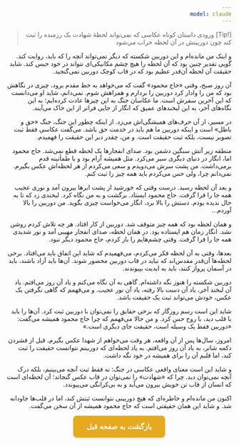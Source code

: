 ```yaml
---
model: claude
---
```


> [!Tip] ورودی
> داستان کوتاه عکاسی که نمی‌تواند لحظهٔ شهادت یک رزمنده را ثبت کند چون دوربینش در آن لحظه خراب می‌شود

و اینک من مانده‌ام و این دوربین شکسته که دیگر نمی‌تواند آنچه را که باید، روایت کند. گویی تقدیر چنین بود که آن لحظه را هیچ چشم مکانیکی‌ای نتواند در خود حبس کند. شاید حقیقت آن لحظه آن‌قدر عظیم بود که در قاب کوچک دوربین نمی‌گنجید.

آن روز صبح، وقتی «حاج محمود» گفت که می‌خواهد به خط مقدم برود، چیزی در نگاهش بود که من را وادار کرد دوربین را بردارم و همراهش شوم. نمی‌دانم، شاید او می‌دانست که این آخرین سفرش است. ما عکاسان جنگ به این چیزها عادت کرده‌ایم؛ به این نگاه‌های آخر، به این لبخندهای عمیق که انگار از جایی فراتر از این خاک می‌آیند.

در مسیر، از آن حرف‌های همیشگی‌اش می‌زد. از اینکه چطور این جنگ، جنگ «حق و باطل» است و اینکه دوربین ما هم باید در خدمت حق باشد. می‌گفت عکاسی فقط ثبت تصویر نیست، بلکه ثبت حقیقت است. و من، چقدر دیر این حقیقت را فهمیدم.

منطقه زیر آتش سنگین دشمن بود. صدای انفجارها یک لحظه قطع نمی‌شد. حاج محمود اما، انگار در دنیای دیگری سیر می‌کرد. مثل همیشه آرام بود و با طمأنینه قدم برمی‌داشت. من پشت سرش می‌دویدم و سعی می‌کردم از هر لحظه‌اش عکس بگیرم. نمی‌دانم چرا، ولی حس می‌کردم باید همه چیز را ثبت کنم.

و بعد آن لحظه رسید. درست وقتی که خورشید از پشت ابرها بیرون آمد و نوری عجیب همه جا را فرا گرفت. حاج محمود ایستاد. برگشت و به من نگاه کرد. لبخندی زد که تا به حال ندیده بودم. دستش را بالا برد، انگار می‌خواست چیزی بگوید. من دوربین را بالا آوردم...

و همان لحظه بود که همه چیز متوقف شد. دوربین از کار افتاد. هر چه تلاش کردم روشن نشد. انگار زمان هم ایستاده بود. در همان لحظه، صدای انفجار مهیبی آمد و نور شدیدی همه جا را فرا گرفت. وقتی چشم‌هایم را باز کردم، حاج محمود دیگر نبود.

بعدها، وقتی به آن لحظه فکر می‌کردم، می‌فهمیدم که شاید این اتفاق باید می‌افتاد. برخی لحظه‌ها آن‌قدر مقدس‌اند که نباید در قاب دوربین محصور شوند. آن‌ها باید آزاد باشند، باید در آسمان پرواز کنند، باید به ابدیت بپیوندند.

دوربین شکسته را هنوز نگه داشته‌ام. گاهی به آن نگاه می‌کنم و یاد آن روز می‌افتم. یاد آن لبخند آخر، یاد آن دست بالا رفته، یاد آن نور عجیب. و می‌فهمم که گاهی نگرفتن یک عکس، خودش می‌تواند ثبت یک حقیقت باشد.

شاید این است رسم روزگار که برخی حقایق را نمی‌توان با دوربین ثبت کرد. آن‌ها را باید با قلب دید، با روح حس کرد. و من حالا می‌فهمم که چرا حاج محمود همیشه می‌گفت: «دوربین فقط یک وسیله است، حقیقت جای دیگری است.»

امروز، سال‌ها پس از آن واقعه، هر وقت می‌خواهم از شهدا عکس بگیرم، قبل از فشردن دکمه شاتر، به یاد آن روز می‌افتم. به یاد لحظه‌ای که دوربینم نتوانست حقیقت را ثبت کند، اما قلبم آن را برای همیشه در خود نگه داشت.

و شاید این است معنای واقعی عکاسی در جنگ: نه فقط ثبت آنچه می‌بینیم، بلکه درک آنچه نمی‌توان دید. چرا که «شهادت» را نمی‌توان در قاب عکس گنجاند؛ آن لحظه‌ای است که انسان از قاب تن خویش بیرون می‌آید و به بی‌کرانگی می‌پیوندد.

اکنون من مانده‌ام و خاطره‌ای که هیچ دوربینی نتوانست ثبتش کند، اما در قلب‌ها جاودانه شد. و شاید این همان حقیقتی است که حاج محمود همیشه از آن سخن می‌گفت.


<html dir="rtl" lang="fa"><head> <meta charset="UTF-8"> <style> .back-button { display: inline-block; padding: 15px 30px; background-color: rgb(229, 170, 31); color: white; text-decoration: none; border-radius: 8px; font-family: 'Vazirmatn', Tahoma, Geneva, Verdana, sans-serif; font-weight: bold; font-size: 16px; border: none; cursor: pointer; transition: background-color 0.3s ease; box-shadow: 0 2px 5px rgba(0,0,0,0.1); } .back-button:hover { background-color: rgb(205, 150, 25); box-shadow: 0 3px 8px rgba(0,0,0,0.2); } .button-container { display: flex; justify-content: center; align-items: center;} </style></head><body> <div class="button-container"> <button class="back-button" onclick="window.history.back()" aria-label="بازگشت به صفحه قبل"> بازگشت به صفحه قبل </button> </div></body></html>